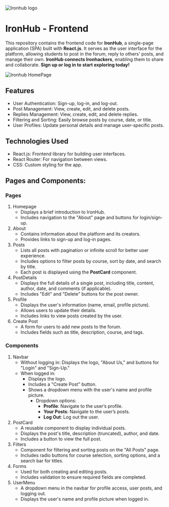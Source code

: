 
![Ironhub logo](https://github.com/user-attachments/assets/724f186e-4735-4111-93c1-f33143e4ffe3)

# IronHub - Frontend

This repository contains the frontend code for **IronHub**, a single-page application (SPA) built with **React.js**. It serves as the user interface for the platform, allowing students to post in the forum, reply to others' posts, and manage their own. **IronHub connects Ironhackers**, enabling them to share and collaborate. **Sign up or log in to start exploring today!**

![Ironhub HomePage](https://github.com/user-attachments/assets/e330ac2f-8a8f-45d5-99dd-549c478ab72b)


## Features
- User Authentication: Sign-up, log-in, and log-out.
- Post Management: View, create, edit, and delete posts.
- Replies Management: View, create, edit, and delete replies.
- Filtering and Sorting: Easily browse posts by course, date, or title.
- User Profiles: Update personal details and manage user-specific posts.
  
## Technologies Used
- React.js: Frontend library for building user interfaces.
- React Router: For navigation between views.
- CSS: Custom styling for the app.
  
## Pages and Components:

### Pages
1. Homepage
   - Displays a brief introduction to IronHub.
   - Includes navigation to the "About" page and buttons for login/sign-up.
2. About
   - Contains information about the platform and its creators.
   - Provides links to sign-up and log-in pages.
3. Posts
   - Lists all posts with pagination or infinite scroll for better user experience.
   - Includes options to filter posts by course, sort by date, and search by title.
   - Each post is displayed using the **PostCard** component.
4. PostDetails
   - Displays the full details of a single post, including title, content, author, date, and comments (if applicable).
   - Includes "Edit" and "Delete" buttons for the post owner.
5. Profile
   - Displays the user's information (name, email, profile picture).
   - Allows users to update their details.
   - Includes links to view posts created by the user.
6. Create Post
   - A form for users to add new posts to the forum.
   - Includes fields such as title, description, course, and tags.
     
### Components
1. Navbar
   - Without logging in: Displays the logo, "About Us," and buttons for "Login" and "Sign-Up."
   - When logged in:
     - Displays the logo.
     - Includes a "Create Post" button.
     - Shows a dropdown menu with the user's name and profile picture.
       - Dropdown options:
         - **Profile**: Navigate to the user’s profile.
         - **Your Posts**: Navigate to the user’s posts.
         - **Log Out**: Log out the user.
2. PostCard
   - A reusable component to display individual posts.
   - Displays the post's title, description (truncated), author, and date.
   - Includes a button to view the full post.
3. Filters
   - Component for filtering and sorting posts on the "All Posts" page.
   - Includes radio buttons for course selection, sorting options, and a search bar for titles.
4. Forms
   - Used for both creating and editing posts.
   - Includes validation to ensure required fields are completed.
5. UserMenu
   - A dropdown menu in the navbar for profile access, user posts, and logging out.
   - Displays the user's name and profile picture when logged in.
